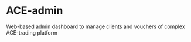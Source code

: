 # ACE-admin
 Web-based admin dashboard to manage clients and vouchers of complex ACE-trading platform
